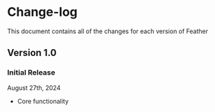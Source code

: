 # Change-log

This document contains all of the changes for each version of Feather


## Version 1.0

### Initial Release

August 27th, 2024

- Core functionality
